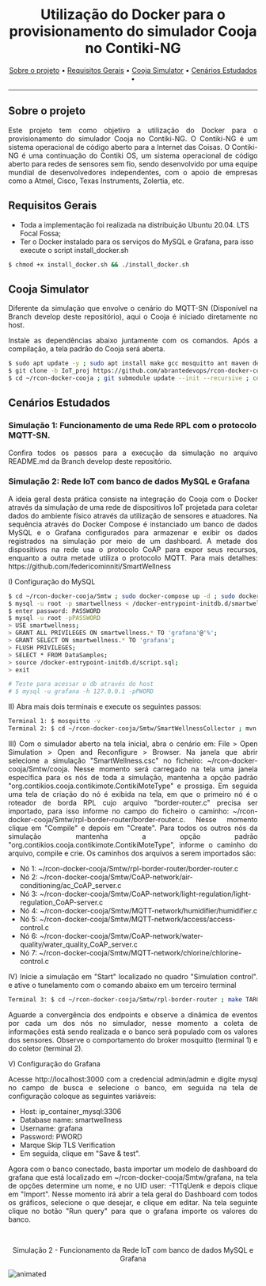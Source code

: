 <h1 align="center">Utilização do Docker para o provisionamento do simulador Cooja no Contiki-NG</h1>

<p align="center">
  <a href="#-sobre-o-projeto">Sobre o projeto</a> •
  <a href="#-como-executar-o-projeto">Requisitos Gerais</a> •
  <a href="#-prov">Cooja Simulator</a> •
  <a href="#-tecnologias">Cenários Estudados</a> •
</p>
<hr>
<h2 id="-sobre-o-projeto">Sobre o projeto</h2>

<p align="justify">Este projeto tem como objetivo a utilização do Docker para o provisionamento do simulador Cooja no Contiki-NG. O Contiki-NG é um sistema operacional de código aberto para a Internet das Coisas. O Contiki-NG é uma continuação do Contiki OS, um sistema operacional de código aberto para redes de sensores sem fio, sendo desenvolvido por uma equipe mundial de desenvolvedores independentes, com o apoio de empresas como a Atmel, Cisco, Texas Instruments, Zolertia, etc.</p>

<h2 id="-como-executar-o-projeto">Requisitos Gerais</h2>

<p align="justify">

- Toda a implementação foi realizada na distribuição Ubuntu 20.04. LTS Focal Fossa;
- Ter o Docker instalado para os serviços do MySQL e Grafana, para isso execute o script install_docker.sh</p>

```bash
$ chmod +x install_docker.sh && ./install_docker.sh
```


<h2 id="-prov">Cooja Simulator</h2>

<p align="justify">Diferente da simulação que envolve o cenário do MQTT-SN (Disponível na Branch develop deste repositório), aqui o Cooja é iniciado diretamente no host.</p>

<p align="justify">Instale as dependências abaixo juntamente com os comandos. Após a compilação, a tela padrão do Cooja será aberta.</p>

```bash
$ sudo apt update -y ; sudo apt install make gcc mosquitto ant maven default-jre default-jdk -y
$ git clone -b IoT_proj https://github.com/abrantedevops/rcon-docker-cooja.git
$ cd ~/rcon-docker-cooja ; git submodule update --init --recursive ; cd tools/cooja/ ; sudo ant run
```

<h2 id="-tecnologias">Cenários Estudados</h2>

<h3>Simulação 1: Funcionamento de uma Rede RPL com o protocolo MQTT-SN.</h3>

<p align="justify">Confira todos os passos para a execução da simulação no arquivo README.md da Branch develop deste repositório.</p>

<h3>Simulação 2: Rede IoT com banco de dados MySQL e Grafana</h3>

<p align="justify">A ideia geral desta prática consiste na integração do Cooja com o Docker através da simulação de uma rede de dispositivos IoT projetada para coletar dados do ambiente físico através da utilização de sensores e atuadores. Na sequência através do Docker Compose é instanciado um banco de dados MySQL e o Grafana configurados para armazenar e exibir os dados registrados na simulação por meio de um dashboard. A metade dos dispositivos na rede usa o protocolo CoAP para expor seus recursos, enquanto a outra metade utiliza o protocolo MQTT. Para mais detalhes: https://github.com/federicominniti/SmartWellness </p>

<p>I) Configuração do MySQL</p>

```bash
$ cd ~/rcon-docker-cooja/Smtw ; sudo docker-compose up -d ; sudo docker exec -it mysql bash
$ mysql -u root -p smartwellness < /docker-entrypoint-initdb.d/smartwellness_db.sql
$ enter password: PASSWORD
$ mysql -u root -pPASSWORD
> USE smartwellness;
> GRANT ALL PRIVILEGES ON smartwellness.* TO 'grafana'@'%';
> GRANT SELECT ON smartwellness.* TO 'grafana';
> FLUSH PRIVILEGES;
> SELECT * FROM DataSamples;
> source /docker-entrypoint-initdb.d/script.sql;
> exit

# Teste para acessar o db através do host
# $ mysql -u grafana -h 127.0.0.1 -pPWORD
```


<p align="justify">II) Abra mais dois terminais e execute os seguintes passos:</p>

```bash
Terminal 1: $ mosquitto -v
Terminal 2: $ cd ~/rcon-docker-cooja/Smtw/SmartWellnessCollector ; mvn clean install ; cd target ; java -jar SmartWellnessCollector-1.0-SNAPSHOT.jar
```

<p align="justify">III) Com o simulador aberto na tela inicial, abra o cenário em: File > Open Simulation > Open and Reconfigure > Browser. Na janela que abrir selecione a simulação "SmartWellness.csc" no ficheiro: ~/rcon-docker-cooja/Smtw/cooja. Nesse momento será carregado na tela uma janela específica para os nós de toda a simulação, mantenha a opção padrão "org.contikios.cooja.contikimote.ContikiMoteType" e prossiga. Em seguida uma tela de criação do nó é exibida na tela, em que o primeiro nó é o roteador de borda RPL cujo arquivo "border-router.c" precisa ser importado, para isso informe no campo do ficheiro o caminho: ~/rcon-docker-cooja/Smtw/rpl-border-router/border-router.c. Nesse momento clique em "Compile" e depois em "Create". Para todos os outros nós da simulação mantenha a opção padrão "org.contikios.cooja.contikimote.ContikiMoteType", informe o caminho do arquivo, compile e crie. Os caminhos dos arquivos a serem importados são:</p>

<p align="justify"> 

  - Nó 1: ~/rcon-docker-cooja/Smtw/rpl-border-router/border-router.c
  - Nó 2: ~/rcon-docker-cooja/Smtw/CoAP-network/air-conditioning/ac_CoAP_server.c
  - Nó 3: ~/rcon-docker-cooja/Smtw/CoAP-network/light-regulation/light-regulation_CoAP-server.c
  - Nó 4: ~/rcon-docker-cooja/Smtw/MQTT-network/humidifier/humidifier.c
  - Nó 5: ~/rcon-docker-cooja/Smtw/MQTT-network/access/access-control.c
  - Nó 6: ~/rcon-docker-cooja/Smtw/CoAP-network/water-quality/water_quality_CoAP_server.c
  - Nó 7: ~/rcon-docker-cooja/Smtw/MQTT-network/chlorine/chlorine-control.c

</p>

<p align="justify">IV) Inicie a simulação em "Start" localizado no quadro "Simulation control". e ative o tunelamento com o comando abaixo em um terceiro terminal</p>

```bash
Terminal 3: $ cd ~/rcon-docker-cooja/Smtw/rpl-border-router ; make TARGET=zoul connect-router-cooja
```

<p align="justify">Aguarde a convergência dos endpoints e observe a dinâmica de eventos por cada um dos nós no simulador, nesse momento a coleta de informações está sendo realizada e o banco será populado com os valores dos sensores. Observe o comportamento do broker mosquitto (terminal 1) e do coletor (terminal 2).</p>


<p>V) Configuração do Grafana</p>

<p align="justify"> Acesse http://localhost:3000 com a credencial admin/admin e digite mysql no campo de busca e selecione o banco, em seguida na tela de configuração coloque as seguintes variáveis:</p>

<p align="justify"> 

- Host: ip_container_mysql:3306
- Database name: smartwellness
- Username: grafana
- Password: PWORD
- Marque Skip TLS Verification
- Em seguida, clique em "Save & test".

</p>

<p align="justify">Agora com o banco conectado, basta importar um modelo de dashboard do grafana que está localizado em ~/rcon-docker-cooja/Smtw/grafana, na tela de opções determine um nome, e no UID user: -T1TqUenk e depois clique em "Import". Nesse momento irá abrir a tela geral do Dashboard com todos os gráficos, selecione o que desejar, e clique em editar. Na tela seguinte clique no botão "Run query" para que o grafana importe os valores do banco.</p>

<br>

<p align="center">
  <p align="center">Simulação 2 - Funcionamento da Rede IoT com banco de dados MySQL e Grafana</p>
  <img src="img/fct-g.gif" alt="animated" />
</p>

<br>


